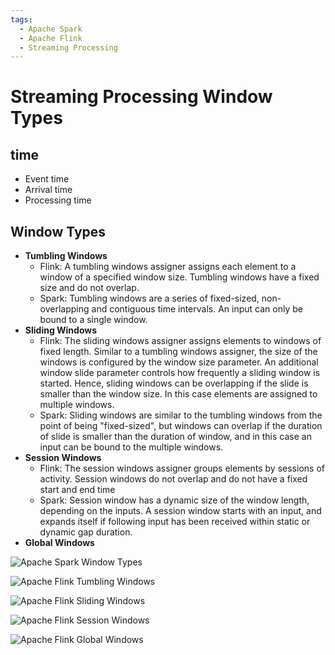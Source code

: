 ```yaml
---
tags:
  - Apache Spark
  - Apache Flink
  - Streaming Processing
---
```

# Streaming Processing Window Types

## time

- Event time
- Arrival time
- Processing time


## Window Types

- **Tumbling Windows**
    - Flink: A tumbling windows assigner assigns each element to a window of a specified window size. Tumbling windows have a fixed size and do not overlap.
    - Spark: Tumbling windows are a series of fixed-sized, non-overlapping and contiguous time intervals. An input can only be bound to a single window.
- **Sliding Windows**
    - Flink: The sliding windows assigner assigns elements to windows of fixed length. Similar to a tumbling windows assigner, the size of the windows is configured by the window size parameter. An additional window slide parameter controls how frequently a sliding window is started. Hence, sliding windows can be overlapping if the slide is smaller than the window size. In this case elements are assigned to multiple windows.
    - Spark: Sliding windows are similar to the tumbling windows from the point of being "fixed-sized", but windows can overlap if the duration of slide is smaller than the duration of window, and in this case an input can be bound to the multiple windows.
- **Session Windows**
    - Flink: The session windows assigner groups elements by sessions of activity. Session windows do not overlap and do not have a fixed start and end time
    - Spark: Session window has a dynamic size of the window length, depending on the inputs. A session window starts with an input, and expands itself if following input has been received within static or dynamic gap duration.
- **Global Windows**

![Apache Spark Window Types](https://spark.apache.org/docs/latest/img/structured-streaming-time-window-types.jpg)

![Apache Flink Tumbling Windows](https://nightlies.apache.org/flink/flink-docs-release-2.0/fig/tumbling-windows.svg)

![Apache Flink Sliding Windows](https://nightlies.apache.org/flink/flink-docs-release-2.0/fig/sliding-windows.svg)

![Apache Flink Session Windows](https://nightlies.apache.org/flink/flink-docs-release-2.0/fig/session-windows.svg)

![Apache Flink Global Windows](https://nightlies.apache.org/flink/flink-docs-release-2.0/fig/non-windowed.svg)
